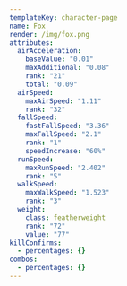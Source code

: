 ```yaml
---
templateKey: character-page
name: Fox
render: /img/fox.png
attributes:
  airAcceleration:
    baseValue: "0.01"
    maxAdditional: "0.08"
    rank: "21"
    total: "0.09"
  airSpeed:
    maxAirSpeed: "1.11"
    rank: "32"
  fallSpeed:
    fastFallSpeed: "3.36"
    maxFallSpeed: "2.1"
    rank: "1"
    speedIncrease: "60%"
  runSpeed:
    maxRunSpeed: "2.402"
    rank: "5"
  walkSpeed:
    maxWalkSpeed: "1.523"
    rank: "3"
  weight:
    class: featherweight
    rank: "72"
    value: "77"
killConfirms:
  - percentages: {}
combos:
  - percentages: {}
---
```

